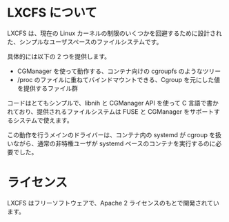 # LXCFS について <!-- What's LXFS? -->

<!--
LXCFS is a simple userspace filesystem designed to workaround some current limitations of the Linux kernel.
-->
LXCFS は、現在の Linux カーネルの制限のいくつかを回避するために設計された、シンプルなユーザスペースのファイルシステムです。

<!--
Specifically, it's providing two main things
-->
具体的には以下の 2 つを提供します。

 * CGManager を使って動作する、コンテナ向けの cgroupfs のようなツリー <!-- A cgroupfs-like tree which is container aware and works using CGManager. -->
 * /proc のファイルに重ねてバインドマウントできる、Cgroup を元にした値を提供するファイル群 <!-- A set of files which can be bind-mounted over their /proc originals to provide CGroup-aware values. -->

<!--
The code is pretty simple, written in C using libnih and the CGManager API and the resulting filesystem  
can be used on any system that supports FUSE and CGManager.
-->
コードはとてもシンプルで、libnih と CGManager API を使って C 言語で書かれており、提供されるファイルシステムは FUSE と CGManager をサポートするシステムで使えます。

<!--
The main driver for this work was the need to run systemd based containers as a regular unprivileged user  
while still allowing systemd inside the container to interact with cgroups.
-->
この動作を行うメインのドライバーは、コンテナ内の systemd が cgroup を扱いながら、通常の非特権ユーザが systemd ベースのコンテナを実行するのに必要でした。

# ライセンス <!-- Licensing -->

<!--
LXCFS is free software and is developed under the Apache 2 license.
-->
LXCFS はフリーソフトウェアで、Apache 2 ライセンスのもとで開発されています。

